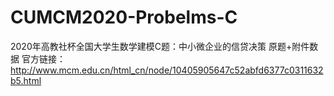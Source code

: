 # CUMCM2020-Probelms-C
2020年高教社杯全国大学生数学建模C题：中小微企业的信贷决策
原题+附件数据 官方链接：http://www.mcm.edu.cn/html_cn/node/10405905647c52abfd6377c0311632b5.html
